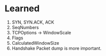 # Learned

1. SYN, SYN.ACK, ACK
2. SeqNumbers
3. TCPOptions -> WindowScale
4. Flags
5. CalculatedWindowSize
6. Handshake Packet dump is more important.
